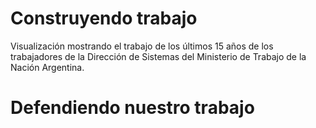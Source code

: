 Construyendo trabajo
====================

Visualización mostrando el trabajo de los últimos 15 años de los trabajadores de
la Dirección de Sistemas del Ministerio de Trabajo de la Nación Argentina.

# Defendiendo nuestro trabajo

